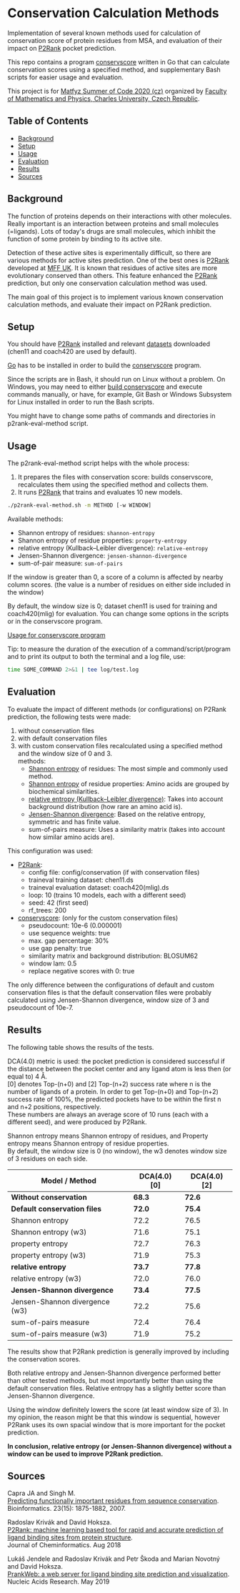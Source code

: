 # Conservation Calculation Methods

Implementation of several known methods used for calculation of conservation score of protein residues from MSA, and evaluation of their impact on [P2Rank] pocket prediction.

This repo contains a program [conservscore] written in Go that can calculate conservation scores using a specified method, and supplementary Bash scripts for easier usage and evaluation.

This project is for [Matfyz Summer of Code 2020 (cz)](https://d3s.mff.cuni.cz/msoc/) organized by [Faculty of Mathematics and Physics, Charles University, Czech Republic][MFF].


## Table of Contents

- [Background](#background)
- [Setup](#setup)
- [Usage](#usage)
- [Evaluation](#evaluation)
- [Results](#results)
- [Sources](#sources)


## Background

The function of proteins depends on their interactions with other molecules. Really important is an interaction between proteins and small molecules (=ligands). Lots of today's drugs are small molecules, which inhibit the function of some protein by binding to its active site.

Detection of these active sites is experimentally difficult, so there are various methods for active sites prediction. One of the best ones is [P2Rank] developed at [MFF UK][MFF]. It is known that residues of active sites are more evolutionary conserved than others. This feature enhanced the [P2Rank] prediction, but only one conservation calculation method was used.

The main goal of this project is to implement various known conservation calculation methods, and evaluate their impact on P2Rank prediction.

[COMMENT]: # (Rewritten: Funkce proteinů je odvozena od jejich interakce s ostatními molekulami. Velice důležitý typ vazby je mezi proteiny a malými molekulami, tzv. ligandy. Např. naprostá většina současných léčiv jsou právě malé molekuly, které inhibují funkci některého proteinu tím, že se váží do jeho aktivního místa a zabraňují tak šíření informace. Detekce těchto aktivních míst je ovšem experimentálně velice náročná a proto existují počítačové metody pro predikci aktivních míst. Jedna z nejlepších metod pro predikci protein-ligand aktivních míst z proteinové struktury, pojmenovaná P2Rank, byla vyvinuta na MFF UK. Je známo, že aminokyseliny aktivních míst proteinu jsou evolučně konzervovaná více než ostatní aminokyseliny a proto byla do P2Ranku přidána možnost měření evoluční konzervovanosti a využití této informace v rámci predikce. Tento přístup vskutku vedl ke zlepšení schopnosti predikce, nicméně byla použita pouze jedna metoda výpočtu konzervovanosti. Cílem projektu je tedy implementovat různé známě přístupy k výpočtu evoluční konzervovanosti a evaluovat jejich vliv na predikční schopnosti metody P2Rank. Stávající verze algoritmu je přístupná i jako webový portál na adrese [www.prankweb.cz].)


## Setup

You should have [P2Rank] installed and relevant [datasets](https://github.com/rdk/p2rank-datasets) downloaded (chen11 and coach420 are used by default).

[Go](https://golang.org/) has to be installed in order to build the [conservscore] program.

Since the scripts are in Bash, it should run on Linux without a problem. On Windows, you may need to either [build conservscore](conservscore/README.md#setup) and execute commands manually, or have, for example, Git Bash or Windows Subsystem for Linux installed in order to run the Bash scripts.

You might have to change some paths of commands and directories in p2rank-eval-method script.


## Usage

The p2rank-eval-method script helps with the whole process:
1. It prepares the files with conservation score: builds conservscore, recalculates them using the specified method and collects them.
2. It runs [P2Rank] that trains and evaluates 10 new models.

```sh
./p2rank-eval-method.sh -m METHOD [-w WINDOW]
```

Available methods: 
- Shannon entropy of residues: `shannon-entropy`
- Shannon entropy of residue properties: `property-entropy`
- relative entropy (Kullback–Leibler divergence): `relative-entropy`
- Jensen-Shannon divergence: `jensen-shannon-divergence`
- sum-of-pair measure: `sum-of-pairs`

If the window is greater than 0, a score of a column is affected by nearby column scores. (the value is a number of residues on either side included in the window)

By default, the window size is 0; dataset chen11 is used for training and coach420(mlig) for evaluation. You can change some options in the scripts or in the conservscore program.

[Usage for conservscore program](conservscore/README.md#usage)

Tip: to measure the duration of the execution of a command/script/program and to print its output to both the terminal and a log file, use:

```sh
time SOME_COMMAND 2>&1 | tee log/test.log
```


## Evaluation

To evaluate the impact of different methods (or configurations) on P2Rank prediction, the following tests were made:
1. without conservation files
2. with default conservation files
3. with custom conservation files recalculated using a specified method and the window size of 0 and 3. \
   methods:
   - [Shannon entropy][SE] of residues: The most simple and commonly used method.
   - [Shannon entropy][SE] of residue properties: Amino acids are grouped by biochemical similarities.
   - [relative entropy (Kullback–Leibler divergence)][RE]: Takes into account background distribution (how rare an amino acid is).
   - [Jensen-Shannon divergence][JSD]: Based on the relative entropy, symmetric and has finite value.
   - sum-of-pairs measure: Uses a similarity matrix (takes into account how similar amino acids are).

This configuration was used:
- [P2Rank]:
  - config file: config/conservation (if with conservation files)
  - traineval training dataset: chen11.ds
  - traineval evaluation dataset: coach420(mlig).ds
  - loop: 10 (trains 10 models, each with a different seed)
  - seed: 42 (first seed)
  - rf_trees: 200
- [conservscore]: (only for the custom conservation files)
  - pseudocount: 10e-6 (0.000001)
  - use sequence weights: true
  - max. gap percentage: 30%
  - use gap penalty: true
  - similarity matrix and background distribution: BLOSUM62
  - window lam: 0.5
  - replace negative scores with 0: true

The only difference between the configurations of default and custom conservation files is that the default conservation files were probably calculated using Jensen-Shannon divergence, window size of 3 and pseudocount of 10e-7.


## Results

The following table shows the results of the tests. 

DCA(4.0) metric is used: the pocket prediction is considered successful if the distance between the pocket center and any ligand atom is less then (or equal to) 4 Å. \
[0] denotes Top-(n+0) and [2] Top-(n+2) success rate where n is the number of ligands of a protein. In order to get Top-(n+0) and Top-(n+2) success rate of 100%, the predicted pockets have to be within the first n and n+2 positions, respectively. \
These numbers are always an average score of 10 runs (each with a different seed), and were produced by P2Rank.

Shannon entropy means Shannon entropy of residues, and Property entropy means Shannon entropy of residue properties. \
By default, the window size is 0 (no window), the w3 denotes window size of 3 residues on each side.

| Model / Method                 | DCA(4.0) [0] | DCA(4.0) [2] |
| ------------------------------ | ------------ | ------------ |
| **Without conservation**       | **68.3**     | **72.6**     |
| **Default conservation files** | **72.0**     | **75.4**     |
| Shannon entropy                | 72.2         | 76.5         |
| Shannon entropy (w3)           | 71.6         | 75.1         |
| property entropy               | 72.7         | 76.3         |
| property entropy (w3)          | 71.9         | 75.3         |
| **relative entropy**           | **73.7**     | **77.8**     |
| relative entropy (w3)          | 72.0         | 76.0         |
| **Jensen-Shannon divergence**  | **73.4**     | **77.5**     |
| Jensen-Shannon divergence (w3) | 72.2         | 75.6         |
| sum-of-pairs measure           | 72.4         | 76.4         |
| sum-of-pairs measure (w3)      | 71.9         | 75.2         |

The results show that P2Rank prediction is generally improved by including the conservation scores.

Both relative entropy and Jensen-Shannon divergence performed better than other tested methods, but most importantly better than using the default conservation files. Relative entropy has a slightly better score than Jensen-Shannon divergence.

Using the window definitely lowers the score (at least window size of 3). In my opinion, the reason might be that this window is sequential, however P2Rank uses its own spacial window that is more important for the pocket prediction.

**In conclusion, relative entropy (or Jensen-Shannon divergence) without a window can be used to improve P2Rank prediction.**


## Sources

Capra JA and Singh M. \
[Predicting functionally important residues from sequence conservation](https://doi.org/10.1093/bioinformatics/btm270). \
Bioinformatics. 23(15): 1875-1882, 2007.

Radoslav Krivák and David Hoksza. \
[P2Rank: machine learning based tool for rapid and accurate prediction of ligand binding sites from protein structure](https://doi.org/10.1186/s13321-018-0285-8). \
Journal of Cheminformatics. Aug 2018

Lukáš Jendele and Radoslav Krivák and Petr Škoda and Marian Novotný and David Hoksza. \
[PrankWeb: a web server for ligand binding site prediction and visualization](https://doi.org/10.1093/nar/gkz424). \
Nucleic Acids Research. May 2019





[P2Rank]: https://github.com/rdk/p2rank
[MFF]: https://www.mff.cuni.cz/en
[conservscore]: ./conservscore

[SE]: https://en.wikipedia.org/wiki/Entropy_(information_theory)
[RE]: https://en.wikipedia.org/wiki/Kullback%E2%80%93Leibler_divergence
[JSD]: https://en.wikipedia.org/wiki/Jensen%E2%80%93Shannon_divergence
